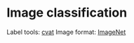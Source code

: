 # Image classification
Label tools: [cvat](https://github.com/openvinotoolkit/cvat)
Image format: [ImageNet](https://image-net.org/index.php)